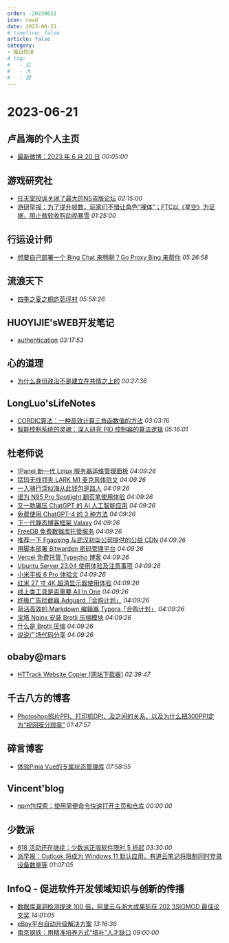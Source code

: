 ```yaml
---
order: -20230621
icon: read
date: 2023-06-21
# timeline: false
article: false
category:
- 每日悦读
# tag:
#   - 红
#   - 大
#   - 圆
---
```


# 2023-06-21 
## 卢昌海的个人主页<span></span>
* [最新微博：2023 年 6 月 20 日](https://www.changhai.org/articles/miscellaneous/blog/202306.php#latest) *00:05:00* 
## 游戏研究社<span></span>
* [任天堂投诉关闭了最大的NS盗版论坛](https://www.yystv.cn/p/10926) *02:15:00* 
* [游研早报：为了提升帧数，玩家们不惜让角色“裸体”；FTC以《星空》为证据，阻止微软收购动视暴雪](https://www.yystv.cn/p/10925) *01:25:00* 
## 行运设计师<span></span>
* [想要自己部署一个 Bing Chat 来畅聊？Go Proxy Bing 来帮你](https://www.luckydesigner.space/create-a-bing-chat-with-go-proxy-bing/) *05:26:58* 
## 流浪天下<span></span>
* [四季之夏之桐庐茆坪村](https://maie.name/939.html) *05:58:26* 
## HUOYIJIE'sWEB开发笔记<span></span>
* [authentication](https://huoyijie.cn/docsifys/Tech-Notes/authentication) *03:17:53* 
## 心的道理<span></span>
* [为什么身份政治不是建立在共情之上的](https://stephenleng.com/identity-politics-and-empathy/) *00:27:36* 
## LongLuo'sLifeNotes<span></span>
* [CORDIC算法：一种高效计算三角函数值的方法](http://www.longluo.me//blog/2023/06/07/CORDIC-algorithm/) *03:03:16* 
* [智能控制系统的灵魂：深入研究 PID 控制器的算法逻辑](http://www.longluo.me//blog/2023/05/05/pid/) *05:16:01* 
## 杜老师说<span></span>
* [1Panel 新一代 Linux 服务器运维管理面板](https://dusays.com/597/) *04:09:26* 
* [猛玛无线领夹 LARK M1 麦克风体验文](https://dusays.com/596/) *04:09:26* 
* [一入骑行深似海从此钱包是路人](https://dusays.com/595/) *04:09:26* 
* [诺为 N95 Pro Spotlight 翻页笔使用体验](https://dusays.com/594/) *04:09:26* 
* [又一款碾压 ChatGPT 的 AI 人工智能应用](https://dusays.com/593/) *04:09:26* 
* [免费使用 ChatGPT-4 的 3 种方法](https://dusays.com/592/) *04:09:26* 
* [下一代静态博客框架 Valaxy](https://dusays.com/591/) *04:09:26* 
* [FreeDB 免费数据库托管服务](https://dusays.com/590/) *04:09:26* 
* [推荐一下 Fgaoxing 与武汉初柒公司提供的公益 CDN](https://dusays.com/589/) *04:09:26* 
* [用脚本部署 Bitwarden 密码管理平台](https://dusays.com/588/) *04:09:26* 
* [Vercel 免费托管 Typecho 博客](https://dusays.com/587/) *04:09:26* 
* [Ubuntu Server 23.04 使用体验及注意事项](https://dusays.com/586/) *04:09:26* 
* [小米平板 6 Pro 体验文](https://dusays.com/585/) *04:09:26* 
* [红米 27 寸 4K 超清显示器使用体验](https://dusays.com/584/) *04:09:26* 
* [线上类工具是否需要 All In One](https://dusays.com/583/) *04:09:26* 
* [终极广告拦截器 Adguard「合购计划」](https://dusays.com/582/) *04:09:26* 
* [简洁高效的 Markdown 编辑器 Typora「合购计划」](https://dusays.com/581/) *04:09:26* 
* [宝塔 Nginx 安装 Brotli 压缩模块](https://dusays.com/580/) *04:09:26* 
* [什么是 Brotli 压缩](https://dusays.com/579/) *04:09:26* 
* [说说广场代码分享](https://dusays.com/578/) *04:09:26* 
## obaby@mars<span></span>
* [HTTrack Website Copier [网站下载器]](https://h4ck.org.cn/2023/06/httrack-website-copier-%e7%bd%91%e7%ab%99%e4%b8%8b%e8%bd%bd%e5%99%a8/) *02:39:47* 
## 千古八方的博客<span></span>
* [Photoshop照片PPI、打印机DPI，及之间的关系，以及为什么把300PPI定为“视网膜分辨率”](https://rangotec.com/archives/989) *01:47:57* 
## 碎言博客<span></span>
* [体验Pinia Vue的专属状态管理库](https://suiyan.cc/2023/20230621075855.html) *07:58:55* 
## Vincent'blog<span></span>
* [npm包探索：使用简便命令快速打开主页和仓库](https://www.wekic.com/article/100043) *00:00:00* 
## 少数派<span></span>
* [618 活动还在继续：少数派正版软件限时 5 折起](https://sspai.com/post/80415) *03:30:00* 
* [派早报：Outlook 将成为 Windows 11 默认应用、有道云笔记将限制同时登录设备数量等](https://sspai.com/post/80491) *01:07:05* 
## InfoQ - 促进软件开发领域知识与创新的传播<span></span>
* [数据库漏洞检测提速 100 倍，阿里云与浙大成果斩获 202 3SIGMOD 最佳论文奖](https://www.infoq.cn/article/kcGBQWj5MxSGUeuF3fki?utm_source=rss&utm_medium=article) *14:01:05* 
* [eBay平台自动升级解决方案](https://www.infoq.cn/article/oSZ2iBOpLuxapQeZtmH0?utm_source=rss&utm_medium=article) *13:16:36* 
* [南京钢铁：用精准培养方式“填补”人才缺口](https://www.infoq.cn/article/zvcfOe2sHhl6wW094OvV?utm_source=rss&utm_medium=article) *09:00:00* 
